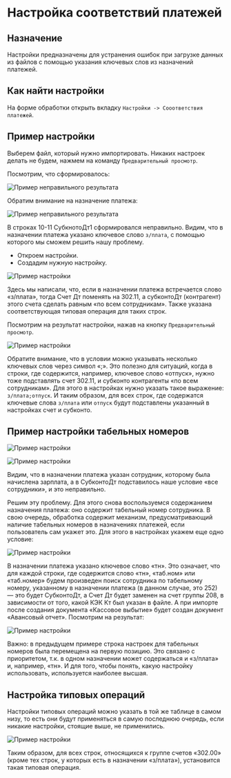 # Настройка соответствий платежей

## Назначение

Настройки предназначены для устранения ошибок при загрузке данных из файлов с помощью указания ключевых слов из назначений платежей.

## Как найти настройки

На форме обработки открыть вкладку ``Настройки -> Сооответствия платежей``.

## Пример настройки

Выберем файл, который нужно импортировать. Никаких настроек делать не будем, нажмем на команду ``Предварительный просмотр``. 

Посмотрим, что сформировалось:

![Пример неправильного результата](https://sorokinltd.github.io/import-from-treasury-systems-doc.github.io/docs/payment-match-settings/example-uncorrected.png)

Обратим внимание на назначение платежа:

![Пример неправильного результата](https://sorokinltd.github.io/import-from-treasury-systems-doc.github.io/docs/payment-match-settings/example-uncorrected-comment.png)

В строках 10-11 СубкнотоДт1 сформировался неправильно. Видим, что в назначении платежа указано ключевое слово ``з/плата``, с помощью которого мы сможем решить нашу проблему.

* Откроем настройки.
* Создадим нужную настройку.

![Пример настройки](https://sorokinltd.github.io/import-from-treasury-systems-doc.github.io/docs/payment-match-settings/example-settings.png)

Здесь мы написали, что, если в назначении платежа встречается слово «з/плата», тогда Счет Дт поменять на 302.11, а субконтоДт (контрагент) этого счета сделать равным «по всем сотрудникам». Также указана соответствующая типовая операция для таких строк.

Посмотрим на результат настройки, нажав на кнопку ``Предварительный просмотр``.

![Пример настройки](https://sorokinltd.github.io/import-from-treasury-systems-doc.github.io/docs/payment-match-settings/example-corrected.png)

Обратите внимание, что в условии можно указывать несколько ключевых слов через символ «;». Это полезно для ситуаций, когда в строки, где содержится, например, ключевое слово «отпуск», нужно тоже подставлять счет 302.11, и субконто контрагенты «по всем сотрудникам». Для этого в настройках нужно указать такое выражение: ``з/плата;отпуск``. И таким образом, для всех строк, где содержатся ключевые слова ``з/плата`` или ``отпуск`` будут подставлены указанный в настройках счет и субконто.

## Пример настройки табельных номеров

![Пример настройки](https://sorokinltd.github.io/import-from-treasury-systems-doc.github.io/docs/payment-match-settings/example-uncorrected-tn.png)

![Пример настройки](https://sorokinltd.github.io/import-from-treasury-systems-doc.github.io/docs/payment-match-settings/example-uncorrected-tn-comment.png)

Видим, что в назначении платежа указан сотрудник, которому была начислена зарплата, а в СубконтоДт подставилось наше условие «все сотрудники», и это неправильно.

Решим эту проблему. Для этого снова воспользуемся содержанием назначения платежа: оно содержит табельный номер сотрудника. В свою очередь, обработка содержит механизм, предусматривающий наличие табельных номеров в назначениях платежей, если пользователь сам укажет это. Для этого в настройках укажем еще одно условие:

![Пример настройки](https://sorokinltd.github.io/import-from-treasury-systems-doc.github.io/docs/payment-match-settings/example-settings-tn.png)

В назначении платежа указано ключевое слово «тн». Это означает, что для каждой строки, где содержится слово «тн», «таб.ном» или «таб.номер» будем произведен поиск сотрудника по табельному номеру, указанному в назначении платежа (в данном случае, это 252) — это будет СубконтоДт, а Счет Дт будет заменен на счет группы 208, в зависимости от того, какой КЭК Кт был указан в файле. А при импорте  после создания документа «Кассовое выбытие» будет создан документ «Авансовый отчет».
Посмотрим на результат:

![Пример настройки](https://sorokinltd.github.io/import-from-treasury-systems-doc.github.io/docs/payment-match-settings/example-corrected-tn.png)

Важно: в предыдущем примере строка настроек для табельных номеров была перемещена на первую позицию. Это связано с приоритетом, т.к. в одном назначении может содержаться и «з/плата» и, например, «тн». И для того, чтобы понять, какую настройку использовать, используется наиболее высшая.

## Настройка типовых операций

Настройки типовых операций можно указать в той же таблице в самом низу, то есть они будут применяться в самую последнюю очередь, если никакие настройки, стоящие выше, не применились. 

![Пример настройки](https://sorokinltd.github.io/import-from-treasury-systems-doc.github.io/docs/payment-match-settings/settings-to.png)

Таким образом, для всех строк, относящихся к группе счетов «302.00» (кроме тех строк, у которых есть в назначении «з/плата»), установится такая типовая операция.